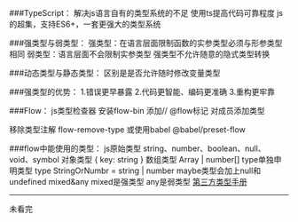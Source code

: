###TypeScript：
解决js语言自有的类型系统的不足
使用ts提高代码可靠程度
js的超集，支持ES6+，一套更强大的类型系统

###强类型与弱类型：
强类型：在语言层面限制函数的实参类型必须与形参类型相同
弱类型：语言层面不会限制实参类型
强类型不允许随意的隐式类型转换

###动态类型与静态类型：
区别是是否允许随时修改变量类型

###强类型的优势：
1.错误更早暴露
2.代码更智能、编码更准确
3.重构更牢靠

###Flow：
js类型检查器 
安装flow-bin
添加// @flow标记 
对成员添加类型

移除类型注解 flow-remove-type 或使用babel  @babel/preset-flow

###flow中能使用的类型：
js原始类型 string、number、boolean、null、void、symbol
对象类型 { key: string }
数组类型 Array<number> | number[]
type单独申明类型 type StringOrNumbr = string | number
maybe类型会加上null和undefined
mixed&any mixed是强类型 any是弱类型
[第三方类型手册](https://www.saltycrane.com/cheat-sheets/flow-type/latest/)


---
未看完